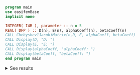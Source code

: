 ```fortran
program main
use easifemBase
implicit none

INTEGER( I4B ), parameter :: n = 5
REAL( DFP ) :: D(n), E(n), alphaCoeff(n), betaCoeff(n)
CALL Chebyshev1JacobiMatrix(n,D, E, alphaCoeff, betaCoeff)
CALL Display(D, "D: ")
CALL Display(E, "E: ")
CALL Display(alphaCoeff, "alphaCoeff: ")
CALL Display(betaCoeff, "betaCoeff: ")
end program main
```

<details>
<summary>See results</summary>
<div>

```txt title="results"
  D:   
-------
0.00000
0.00000
0.00000
0.00000
0.00000
  E:   
-------
0.70711
0.50000
0.50000
0.50000
0.00000
alphaCoeff: 
------------
  0.00000   
  0.00000   
  0.00000   
  0.00000   
  0.00000   
betaCoeff: 
-----------
  3.14159  
  0.50000  
  0.25000  
  0.25000  
  0.25000
```

</div>
</details>
